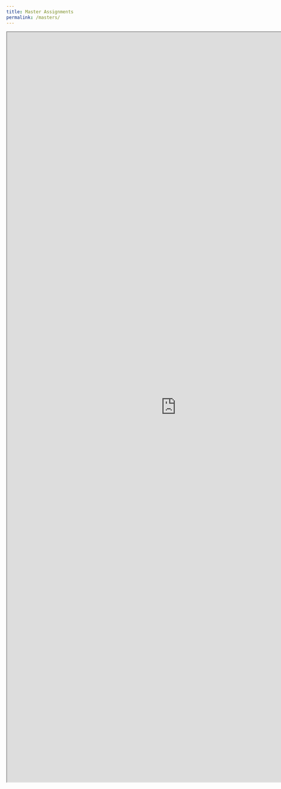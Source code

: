 ```yaml
---
title: Master Assignments
permalink: /masters/
---
```


<iframe src="https://docs.google.com/document/d/e/2PACX-1vSYzFM48cwTcdCass6iaVFKVOILmmWAb6tyiistKY2QYKzE1GETLPLjUJga2DhrcNJn3FzYM85StSR-/pub?embedded=true" width="900" height="2000"></iframe>
